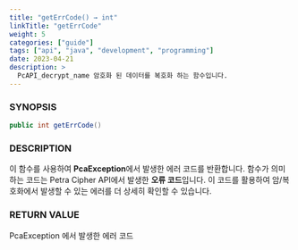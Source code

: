 ```yaml
---
title: "getErrCode() → int"
linkTitle: "getErrCode"
weight: 5
categories: ["guide"]
tags: ["api", "java", "development", "programming"]
date: 2023-04-21
description: >
  PcAPI_decrypt_name 암호화 된 데이터를 복호화 하는 함수입니다. 
---
```


### SYNOPSIS
```java
public int getErrCode()
```


### DESCRIPTION
이 함수를 사용하여 **PcaException**에서 발생한 에러 코드를 반환합니다. 함수가 의미하는 코드는 Petra Cipher API에서 발생한 **오류 코드**입니다. 이 코드를 활용하여 암/복호화에서 발생할 수 있는 에러를 더 상세히 확인할 수 있습니다. 


### RETURN VALUE
PcaException 에서 발생한 에러 코드

